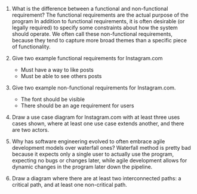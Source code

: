 1) What is the difference between a functional and non-functional requirement?
   The functional requirements are the actual purpose of the program
   In addition to functional requirements, it is often desirable (or legally required) to specify some constraints about how the system should operate.
   We often call these non-functional requirements, because they tend to capture more broad themes than a specific piece of functionality.

2) Give two example functional requirements for Instagram.com
   - Must have a way to like posts
   - Must be able to see others posts

3) Give two example non-functional requirements for Instagram.com.
   - The font should be visible
   - There should be an age requirement for users

4) Draw a use case diagram for Instagram.com with at least three uses cases shown, where at least one use case extends another, and there are two actors.

5) Why has software engineering evolved to often embrace agile development models over waterfall ones?
   Waterfall method is pretty bad because it expects only a single user to actually use the program, expecting no bugs or changes later, while agile development allows for dynamic changes in the program later down the pipeline.

7) Draw a diagram where there are at least two interconnected paths: a critical path, and at least one non-critical path.
   

